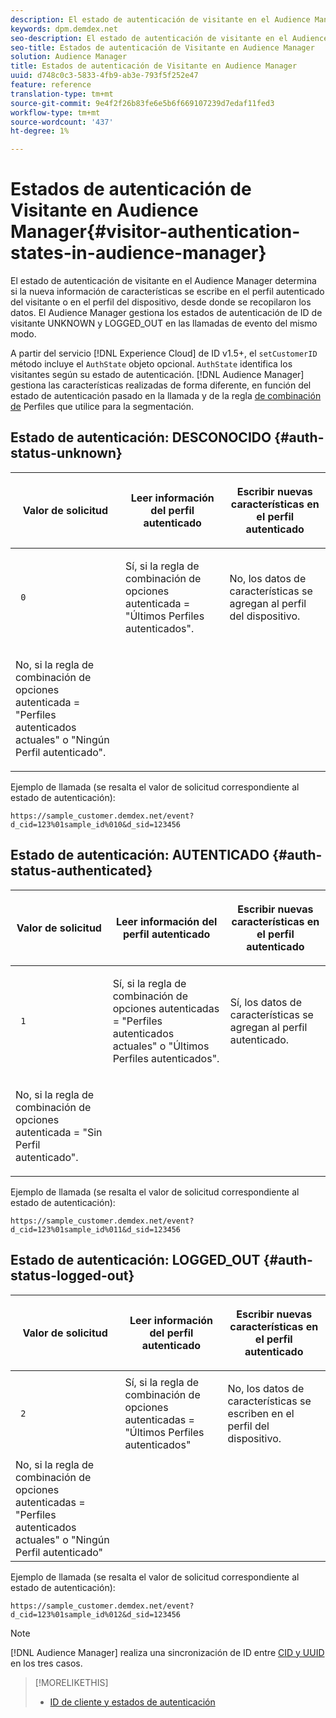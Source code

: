 ```yaml
---
description: El estado de autenticación de visitante en el Audience Manager determina si la nueva información de características se escribe en el perfil autenticado del visitante o en el perfil del dispositivo, desde donde se recopilaron los datos. El Audience Manager gestiona los estados de autenticación de ID de visitante UNKNOWN y LOGGED_OUT en las llamadas de evento del mismo modo.
keywords: dpm.demdex.net
seo-description: El estado de autenticación de visitante en el Audience Manager determina si la nueva información de características se escribe en el perfil autenticado del visitante o en el perfil del dispositivo, desde donde se recopilaron los datos. El Audience Manager gestiona los estados de autenticación de ID de visitante UNKNOWN y LOGGED_OUT en las llamadas de evento del mismo modo.
seo-title: Estados de autenticación de Visitante en Audience Manager
solution: Audience Manager
title: Estados de autenticación de Visitante en Audience Manager
uuid: d748c0c3-5833-4fb9-ab3e-793f5f252e47
feature: reference
translation-type: tm+mt
source-git-commit: 9e4f2f26b83fe6e5b6f669107239d7edaf11fed3
workflow-type: tm+mt
source-wordcount: '437'
ht-degree: 1%

---
```



# Estados de autenticación de Visitante en Audience Manager{#visitor-authentication-states-in-audience-manager}

El estado de autenticación de visitante en el Audience Manager determina si la nueva información de características se escribe en el perfil autenticado del visitante o en el perfil del dispositivo, desde donde se recopilaron los datos. El Audience Manager gestiona los estados de autenticación de ID de visitante UNKNOWN y LOGGED_OUT en las llamadas de evento del mismo modo.

A partir del servicio [!DNL Experience Cloud] de ID v1.5+, el `setCustomerID` método incluye el `AuthState` objeto opcional. `AuthState` identifica los visitantes según su estado [](https://docs.adobe.com/content/help/en/id-service/using/reference/authenticated-state.html)de autenticación. [!DNL Audience Manager] gestiona las características realizadas de forma diferente, en función del estado de autenticación pasado en la llamada y de la regla [de combinación de](../features/profile-merge-rules/merge-rules-dashboard.md) Perfiles que utilice para la segmentación.

## Estado de autenticación: DESCONOCIDO {#auth-status-unknown}

<table id="table_E1EA51533FAE4BBFB338D6F6116BC1F9"> 
 <thead> 
  <tr> 
   <th colname="col1" class="entry"> <p>Valor de solicitud </p> </th> 
   <th colname="col2" class="entry"> <p> <b>Leer</b> información del perfil autenticado </p> </th> 
   <th colname="col3" class="entry"> <p> <b>Escribir</b> nuevas características en el perfil autenticado </p> </th> 
  </tr> 
 </thead>
 <tbody> 
  <tr> 
   <td colname="col1" morerows="1"> <p> <code> 0 </code> </p> </td> 
   <td colname="col2"> <p>Sí, si la regla de combinación de opciones autenticada = "Últimos Perfiles autenticados". </p> </td> 
   <td colname="col3" morerows="1"> <p>No, los datos de características se agregan al perfil del dispositivo. </p> </td> 
  </tr> 
  <tr> 
   <td colname="col2"> <p>No, si la regla de combinación de opciones autenticada = "Perfiles autenticados actuales" o "Ningún Perfil autenticado". </p> </td> 
  </tr> 
 </tbody> 
</table>

Ejemplo de llamada (se resalta el valor de solicitud correspondiente al estado de autenticación):

`https://sample_customer.demdex.net/event?d_cid=123%01sample_id%010&d_sid=123456`

## Estado de autenticación: AUTENTICADO {#auth-status-authenticated}

<table id="table_956ABF96024744308F7773E1F96482B7"> 
 <thead> 
  <tr> 
   <th colname="col1" class="entry"> <p>Valor de solicitud </p> </th> 
   <th colname="col2" class="entry"> <p> <b>Leer</b> información del perfil autenticado </p> </th> 
   <th colname="col3" class="entry"> <p> <b>Escribir</b> nuevas características en el perfil autenticado </p> </th> 
  </tr> 
 </thead>
 <tbody> 
  <tr> 
   <td colname="col1" morerows="1"> <p> <code> 1 </code> </p> </td> 
   <td colname="col2"> <p>Sí, si la regla de combinación de opciones autenticadas = "Perfiles autenticados actuales" o "Últimos Perfiles autenticados". </p> </td> 
   <td colname="col3" morerows="1"> <p>Sí, los datos de características se agregan al perfil autenticado. </p> </td> 
  </tr> 
  <tr> 
   <td colname="col2"> <p>No, si la regla de combinación de opciones autenticada = "Sin Perfil autenticado". </p> </td> 
  </tr> 
 </tbody> 
</table>

Ejemplo de llamada (se resalta el valor de solicitud correspondiente al estado de autenticación):

`https://sample_customer.demdex.net/event?d_cid=123%01sample_id%011&d_sid=123456`

## Estado de autenticación: LOGGED_OUT {#auth-status-logged-out}

<table id="table_783F0CBB0431482AA49F41468FA65B19"> 
 <thead> 
  <tr> 
   <th colname="col1" class="entry"> <p>Valor de solicitud </p> </th> 
   <th colname="col2" class="entry"> <p> <b>Leer</b> información del perfil autenticado </p> </th> 
   <th colname="col3" class="entry"> <p> <b>Escribir</b> nuevas características en el perfil autenticado </p> </th> 
  </tr> 
 </thead>
 <tbody> 
  <tr> 
   <td colname="col1" morerows="1"> <p> <code> 2 </code> </p> </td> 
   <td colname="col2"> Sí, si la regla de combinación de opciones autenticadas = "Últimos Perfiles autenticados" </td> 
   <td colname="col3" morerows="1"> <p>No, los datos de características se escriben en el perfil del dispositivo. </p> </td> 
  </tr> 
  <tr> 
   <td colname="col2"> No, si la regla de combinación de opciones autenticadas = "Perfiles autenticados actuales" o "Ningún Perfil autenticado" </td> 
  </tr> 
 </tbody> 
</table>

Ejemplo de llamada (se resalta el valor de solicitud correspondiente al estado de autenticación):

`https://sample_customer.demdex.net/event?d_cid=123%01sample_id%012&d_sid=123456`

>[!NOTE]
>
>[!DNL Audience Manager] realiza una sincronización de ID entre [CID y UUID](../reference/ids-in-aam.md) en los tres casos.

>[!MORELIKETHIS]
>
>* [ID de cliente y estados de autenticación](https://docs.adobe.com/content/help/en/id-service/using/reference/authenticated-state.html)

